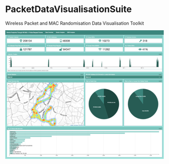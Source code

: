 # PacketDataVisualisationSuite

Wireless Packet and MAC Randomisation Data Visualisation Toolkit

![alt](/img/Home.png)
